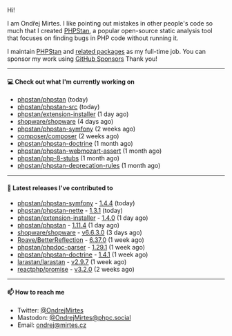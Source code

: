 Hi!

I am Ondřej Mirtes. I like pointing out mistakes in other people's code so much that I created [PHPStan](https://phpstan.org/), a popular open-source static analysis tool that focuses on finding bugs in PHP code without running it.

I maintain [PHPStan](https://github.com/phpstan/phpstan) and [related packages](https://github.com/phpstan/) as my full-time job. You can sponsor my work using [GitHub Sponsors](https://github.com/sponsors/ondrejmirtes) Thank you!

---

#### 💻 Check out what I'm currently working on

- [phpstan/phpstan](https://github.com/phpstan/phpstan) (today)
- [phpstan/phpstan-src](https://github.com/phpstan/phpstan-src) (today)
- [phpstan/extension-installer](https://github.com/phpstan/extension-installer) (1 day ago)
- [shopware/shopware](https://github.com/shopware/shopware) (4 days ago)
- [phpstan/phpstan-symfony](https://github.com/phpstan/phpstan-symfony) (2 weeks ago)
- [composer/composer](https://github.com/composer/composer) (2 weeks ago)
- [phpstan/phpstan-doctrine](https://github.com/phpstan/phpstan-doctrine) (1 month ago)
- [phpstan/phpstan-webmozart-assert](https://github.com/phpstan/phpstan-webmozart-assert) (1 month ago)
- [phpstan/php-8-stubs](https://github.com/phpstan/php-8-stubs) (1 month ago)
- [phpstan/phpstan-deprecation-rules](https://github.com/phpstan/phpstan-deprecation-rules) (1 month ago)

---

#### 🔭 Latest releases I've contributed to

- [phpstan/phpstan-symfony](https://github.com/phpstan/phpstan-symfony) - [1.4.4](https://github.com/phpstan/phpstan-symfony/releases/tag/1.4.4) (today)
- [phpstan/phpstan-nette](https://github.com/phpstan/phpstan-nette) - [1.3.1](https://github.com/phpstan/phpstan-nette/releases/tag/1.3.1) (today)
- [phpstan/extension-installer](https://github.com/phpstan/extension-installer) - [1.4.0](https://github.com/phpstan/extension-installer/releases/tag/1.4.0) (1 day ago)
- [phpstan/phpstan](https://github.com/phpstan/phpstan) - [1.11.4](https://github.com/phpstan/phpstan/releases/tag/1.11.4) (1 day ago)
- [shopware/shopware](https://github.com/shopware/shopware) - [v6.6.3.0](https://github.com/shopware/shopware/releases/tag/v6.6.3.0) (3 days ago)
- [Roave/BetterReflection](https://github.com/Roave/BetterReflection) - [6.37.0](https://github.com/Roave/BetterReflection/releases/tag/6.37.0) (1 week ago)
- [phpstan/phpdoc-parser](https://github.com/phpstan/phpdoc-parser) - [1.29.1](https://github.com/phpstan/phpdoc-parser/releases/tag/1.29.1) (1 week ago)
- [phpstan/phpstan-doctrine](https://github.com/phpstan/phpstan-doctrine) - [1.4.1](https://github.com/phpstan/phpstan-doctrine/releases/tag/1.4.1) (1 week ago)
- [larastan/larastan](https://github.com/larastan/larastan) - [v2.9.7](https://github.com/larastan/larastan/releases/tag/v2.9.7) (1 week ago)
- [reactphp/promise](https://github.com/reactphp/promise) - [v3.2.0](https://github.com/reactphp/promise/releases/tag/v3.2.0) (2 weeks ago)

---

#### 📫 How to reach me

- Twitter: [@OndrejMirtes](https://twitter.com/ondrejmirtes)
- Mastodon: [@OndrejMirtes@phpc.social](https://phpc.social/@OndrejMirtes)
- Email: [ondrej@mirtes.cz](mailto:ondrej@mirtes.cz)
